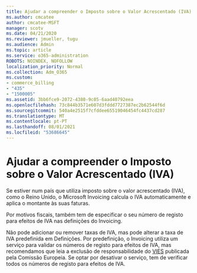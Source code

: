 ```yaml
---
title: Ajudar a compreender o Imposto sobre o Valor Acrescentado (IVA)
ms.author: cmcatee
author: cmcatee-MSFT
manager: scotv
ms.date: 04/21/2020
ms.reviewer: jmueller, tugu
ms.audience: Admin
ms.topic: article
ms.service: o365-administration
ROBOTS: NOINDEX, NOFOLLOW
localization_priority: Normal
ms.collection: Adm_O365
ms.custom:
- commerce_billing
- "435"
- "1500005"
ms.assetid: 3bb6fce9-2072-4380-9c05-6aad40792eea
ms.openlocfilehash: 73c844b3571e607d3fddd7727387ec2b62544f6d
ms.sourcegitcommit: 540a4e2515f7cfddee65519046454fc4437cd287
ms.translationtype: MT
ms.contentlocale: pt-PT
ms.lasthandoff: 08/01/2021
ms.locfileid: "53686645"
---
```

# <a name="help-understanding-value-added-tax-vat"></a>Ajudar a compreender o Imposto sobre o Valor Acrescentado (IVA)

Se estiver num país que utiliza imposto sobre o valor acrescentado (IVA), como o Reino Unido, o Microsoft Invoicing calcula o IVA automaticamente e aplica o montante às suas faturas.
  
Por motivos fiscais, também tem de especificar o seu número de registo para efeitos de IVA nas definições do Invoicing.
  
Não pode adicionar ou remover taxas de IVA, mas pode alterar a taxa de IVA predefinida em Definições. Por predefinição, o Invoicing utiliza um serviço para validar os números de registo para efeitos de IVA, mas recomendamos que leia a exclusão de responsabilidade do [VIES](https://go.microsoft.com/fwlink/?LinkID=841741) publicada pela Comissão Europeia. Se optar por desativar o serviço, tem de verificar todos os números de registo para efeitos de IVA.